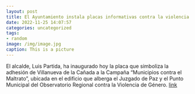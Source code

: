 ```yaml
---
layout: post
title: El Ayuntamiento instala placas informativas contra la violencia de género
date: 2022-11-25 14:07:57
categories: uncategorized
tags:
- random
image: /img/image.jpg
caption: This is a picture
---
```

El alcalde, Luis Partida, ha inaugurado hoy la placa que simboliza la adhesión de Villanueva de la Cañada a la Campaña “Municipios contra el Maltrato”, ubicada en el edificio que alberga el Juzgado de Paz y el Punto Municipal del Observatorio Regional contra la Violencia de Género.  [link](https://www.ayto-villacanada.es/noticias/el-ayuntamiento-instala-placas-informativas-contra-la-violencia-de-genero/)
